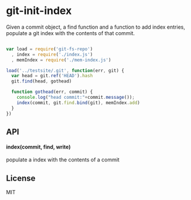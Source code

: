 # git-init-index

Given a commit object, a find function and a function to add index entries, populate a git index
with the contents of that commit.


```javascript

var load = require('git-fs-repo')
  , index = require('./index.js')
  , memIndex = require('./mem-index.js')

load('../testsite/.git', function(err, git) {
  var head = git.ref('HEAD').hash
  git.find(head, gothead)

  function gothead(err, commit) {
    console.log("head commit:"+commit.message());
    index(commit, git.find.bind(git), memIndex.add)
  }
})
```

## API

#### index(commit, find, write)

populate a index with the contents of a commit

## License

MIT
